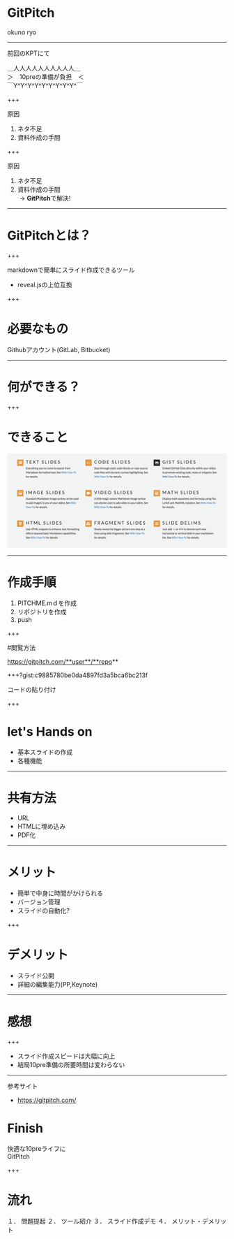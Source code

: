 # GitPitch

okuno ryo

---

前回のKPTにて

＿人人人人人人人人人人＿  
＞　10preの準備が負担　＜  
￣Y^Y^Y^Y^Y^Y^Y^Y^Y^￣  

+++

原因
1. ネタ不足
2. 資料作成の手間

+++


原因
1. ネタ不足
2. 資料作成の手間  
  -> **GitPitch**で解決!

---

# GitPitchとは？

+++


markdownで簡単にスライド作成できるツール  

* reveal.jsの上位互換

+++

# 必要なもの
Githubアカウント(GitLab, Bitbucket)

---

# 何ができる？

+++

# できること

![functions](gitpitch_sample.png)

---

# 作成手順
1. PITCHME.mｄを作成
2. リポジトリを作成
3. push

+++

#閲覧方法

https://gitpitch.com/**user**/**repo**


+++?gist:c9885780be0da4897fd3a5bca6bc213f

コードの貼り付け

+++

# let's Hands on
* 基本スライドの作成
* 各種機能

---

# 共有方法
* URL
* HTMLに埋め込み
* PDF化

---

# メリット
* 簡単で中身に時間がかけられる
* バージョン管理
* スライドの自動化?

+++ 

# デメリット
* スライド公開
* 詳細の編集能力(PP,Keynote)

---

# 感想

+++

* スライド作成スピードは大幅に向上
* 結局10pre準備の所要時間は変わらない


---
参考サイト
* https://gitpitch.com/


# Finish

快適な10preライフに  
GitPitch

+++

# 流れ

１． 問題提起
２． ツール紹介
３． スライド作成デモ
４． メリット・デメリット
